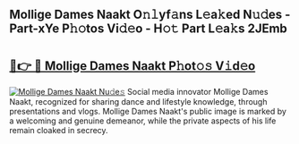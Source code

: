 ## Mollige Dames Naakt O𝚗𝚕yf𝚊ns L𝚎a𝚔ed N𝚞𝚍es - Part-xYe P𝚑𝚘tos Vi𝚍𝚎o - H𝚘𝚝 Part L𝚎a𝚔s 2JEmb

# <h2><a href="http://kfbimtg.oniu.top/?m=Mollige+Dames+Naakt">🔗👉 🔴 Mollige Dames Naakt P𝚑ot𝚘𝚜 V𝚒d𝚎o</a></h2>

[![Mollige Dames Naakt Nu𝚍e𝚜](https://i.imgur.com/0qMVB7G.gif)](http://kfbimtg.oniu.top/?m=Mollige+Dames+Naakt)
Social media innovator Mollige Dames Naakt, recognized for sharing dance and lifestyle knowledge, through presentations and vlogs. Mollige Dames Naakt's public image is marked by a welcoming and genuine demeanor, while the private aspects of his life remain cloaked in secrecy.  
